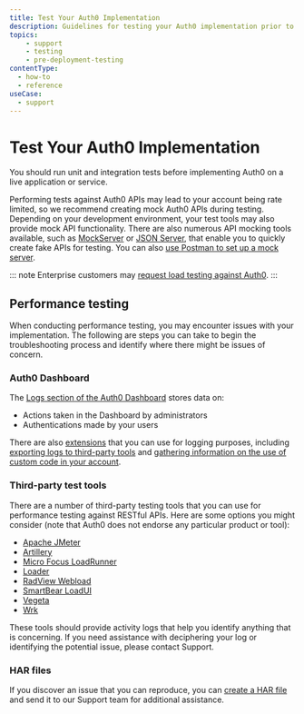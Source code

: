 ```yaml
---
title: Test Your Auth0 Implementation
description: Guidelines for testing your Auth0 implementation prior to deployment to Production environments
topics:
    - support
    - testing
    - pre-deployment-testing
contentType:
  - how-to
  - reference
useCase:
  - support
---
```


# Test Your Auth0 Implementation

You should run unit and integration tests before implementing Auth0 on a live application or service.

Performing tests against Auth0 APIs may lead to your account being rate limited, so we recommend creating mock Auth0 APIs during testing. Depending on your development environment, your test tools may also provide mock API functionality. There are also numerous API mocking tools available, such as [MockServer](http://www.mock-server.com/) or [JSON Server](https://github.com/typicode/json-server), that enable you to quickly create fake APIs for testing. You can also [use Postman to set up a mock server](https://www.getpostman.com/docs/postman/mock_servers/setting_up_mock).

::: note
Enterprise customers may [request load testing against Auth0](/policies/load-testing).
:::

## Performance testing

When conducting performance testing, you may encounter issues with your implementation. The following are steps you can take to begin the troubleshooting process and identify where there might be issues of concern.

### Auth0 Dashboard

The [Logs section of the Auth0 Dashboard](${manage_url}/#/logs) stores data on:

* Actions taken in the Dashboard by administrators
* Authentications made by your users

There are also [extensions](/extensions) that you can use for logging purposes, including [exporting logs to third-party tools](/extensions#export-auth0-logs-to-an-external-service) and [gathering information on the use of custom code in your account](/extensions#access-to-real-time-webtask-logs).

### Third-party test tools

There are a number of third-party testing tools that you can use for performance testing against RESTful APIs. Here are some options you might consider (note that Auth0 does not endorse any particular product or tool):

* [Apache JMeter](http://jmeter.apache.org/)
* [Artillery](https://artillery.io/)
* [Micro Focus LoadRunner](https://www.radview.com/)
* [Loader](https://loader.io/)
* [RadView Webload](https://www.radview.com/)
* [SmartBear LoadUI](https://smartbear.com/)
* [Vegeta](https://github.com/tsenart/vegeta)
* [Wrk](https://github.com/wg/wrk)

These tools should provide activity logs that help you identify anything that is concerning. If you need assistance with deciphering your log or identifying the potential issue, please contact Support.

### HAR files

If you discover an issue that you can reproduce, you can [create a HAR file](/tutorials/troubleshooting-with-har-files) and send it to our Support team for additional assistance.
